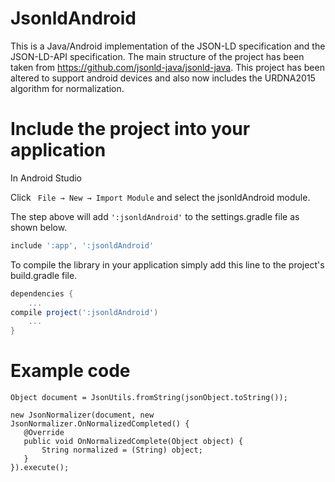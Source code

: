 # JsonldAndroid

This is a Java/Android implementation of the JSON-LD specification and the JSON-LD-API specification. The main structure of the project has been taken from https://github.com/jsonld-java/jsonld-java. This project has been altered to support android devices and also now includes the URDNA2015 algorithm for normalization. 


# Include the project into your application

In Android Studio 

Click ``` File → New → Import Module``` and select the jsonldAndroid module.

The step above will add ```':jsonldAndroid'```  to the settings.gradle file as shown below.

```gradle
include ':app', ':jsonldAndroid'
```
To compile the library in your application simply add this line to the project's build.gradle file.

```gradle
dependencies {
	...
compile project(':jsonldAndroid')
	...
}
```

# Example code


```
Object document = JsonUtils.fromString(jsonObject.toString());

new JsonNormalizer(document, new JsonNormalizer.OnNormalizedCompleted() {
   @Override
   public void OnNormalizedComplete(Object object) {
       String normalized = (String) object;
   }
}).execute();

```
